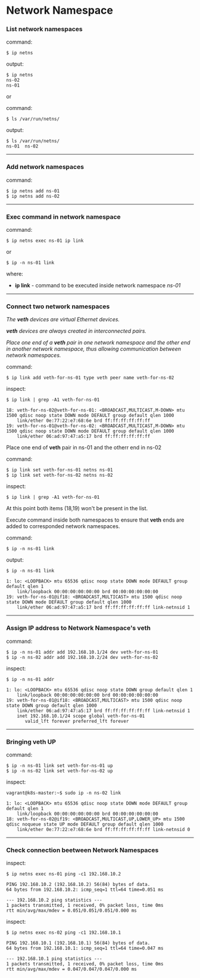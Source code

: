# Network Namespace

### List network namespaces

command:
```
$ ip netns
```
output:
```
$ ip netns
ns-02
ns-01
```
or

command:
```
$ ls /var/run/netns/
```


output:
```
$ ls /var/run/netns/
ns-01  ns-02
```

---

### Add network namespaces

command:

```
$ ip netns add ns-01
$ ip netns add ns-02
```

---

### Exec command in network namespace

command:
```
$ ip netns exec ns-01 ip link
```

or

```
$ ip -n ns-01 link
```

where:
- **ip link** - command to be executed inside network namespace *ns-01*

---

### Connect two network namespaces


*The **veth** devices are virtual Ethernet devices.*

***veth** devices are always created in interconnected pairs.*

*Place one end of a **veth** pair in one network namespace and the other end in another network namespace, thus allowing communication between network namespaces.*

command:
```
$ ip link add veth-for-ns-01 type veth peer name veth-for-ns-02
```

inspect:
```
$ ip link | grep -A1 veth-for-ns-01

18: veth-for-ns-02@veth-for-ns-01: <BROADCAST,MULTICAST,M-DOWN> mtu 1500 qdisc noop state DOWN mode DEFAULT group default qlen 1000
    link/ether 0e:77:22:e7:68:6e brd ff:ff:ff:ff:ff:ff
19: veth-for-ns-01@veth-for-ns-02: <BROADCAST,MULTICAST,M-DOWN> mtu 1500 qdisc noop state DOWN mode DEFAULT group default qlen 1000
    link/ether 06:ad:97:47:a5:17 brd ff:ff:ff:ff:ff:ff
```

Place one end of **veth** pair in ns-01 and the otherr end in ns-02

command:
```
$ ip link set veth-for-ns-01 netns ns-01
$ ip link set veth-for-ns-02 netns ns-02
```

inspect:
```
$ ip link | grep -A1 veth-for-ns-01
```

At this point both items (18,19) won't be present in the list.

Execute command inside both namespaces to ensure that **veth** ends are added to corresponded network namespaces.

command:
```
$ ip -n ns-01 link
```

output:
```
$ ip -n ns-01 link

1: lo: <LOOPBACK> mtu 65536 qdisc noop state DOWN mode DEFAULT group default qlen 1
    link/loopback 00:00:00:00:00:00 brd 00:00:00:00:00:00
19: veth-for-ns-01@if18: <BROADCAST,MULTICAST> mtu 1500 qdisc noop state DOWN mode DEFAULT group default qlen 1000
    link/ether 06:ad:97:47:a5:17 brd ff:ff:ff:ff:ff:ff link-netnsid 1
```

---

### Assign IP address to Network Namespace's veth

command:
```
$ ip -n ns-01 addr add 192.168.10.1/24 dev veth-for-ns-01
$ ip -n ns-02 addr add 192.168.10.2/24 dev veth-for-ns-02
```

inspect:
```
$ ip -n ns-01 addr

1: lo: <LOOPBACK> mtu 65536 qdisc noop state DOWN group default qlen 1
    link/loopback 00:00:00:00:00:00 brd 00:00:00:00:00:00
19: veth-for-ns-01@if18: <BROADCAST,MULTICAST> mtu 1500 qdisc noop state DOWN group default qlen 1000
    link/ether 06:ad:97:47:a5:17 brd ff:ff:ff:ff:ff:ff link-netnsid 1
    inet 192.168.10.1/24 scope global veth-for-ns-01
       valid_lft forever preferred_lft forever
```

---

### Bringing veth UP

command:
```
$ ip -n ns-01 link set veth-for-ns-01 up
$ ip -n ns-02 link set veth-for-ns-02 up
```

inspect:
```
vagrant@k8s-master:~$ sudo ip -n ns-02 link

1: lo: <LOOPBACK> mtu 65536 qdisc noop state DOWN mode DEFAULT group default qlen 1
    link/loopback 00:00:00:00:00:00 brd 00:00:00:00:00:00
18: veth-for-ns-02@if19: <BROADCAST,MULTICAST,UP,LOWER_UP> mtu 1500 qdisc noqueue state UP mode DEFAULT group default qlen 1000
    link/ether 0e:77:22:e7:68:6e brd ff:ff:ff:ff:ff:ff link-netnsid 0
```

---

### Check connection beetween Network Namespaces

inspect:
```
$ ip netns exec ns-01 ping -c1 192.168.10.2

PING 192.168.10.2 (192.168.10.2) 56(84) bytes of data.
64 bytes from 192.168.10.2: icmp_seq=1 ttl=64 time=0.051 ms

--- 192.168.10.2 ping statistics ---
1 packets transmitted, 1 received, 0% packet loss, time 0ms
rtt min/avg/max/mdev = 0.051/0.051/0.051/0.000 ms
```

inspect:
```
$ ip netns exec ns-02 ping -c1 192.168.10.1

PING 192.168.10.1 (192.168.10.1) 56(84) bytes of data.
64 bytes from 192.168.10.1: icmp_seq=1 ttl=64 time=0.047 ms

--- 192.168.10.1 ping statistics ---
1 packets transmitted, 1 received, 0% packet loss, time 0ms
rtt min/avg/max/mdev = 0.047/0.047/0.047/0.000 ms
```
